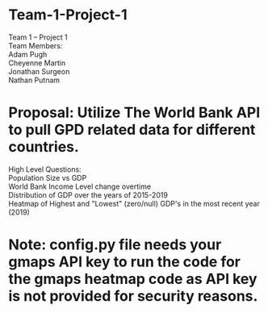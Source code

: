 # Team-1-Project-1

Team 1 – Project 1
<br>Team Members: 
<br>Adam Pugh
<br>Cheyenne Martin
<br>Jonathan Surgeon
<br>Nathan Putnam 

# Proposal:  Utilize The World Bank API to pull GPD related data for different countries. 

High Level Questions:
<br>Population Size vs GDP
<br>World Bank Income Level change overtime
<br>Distribution of GDP over the years of 2015-2019
<br>Heatmap of Highest and "Lowest" (zero/null) GDP's in the most recent year (2019)

# Note: config.py file needs your gmaps API key to run the code for the gmaps heatmap code as API key is not provided for security reasons.
